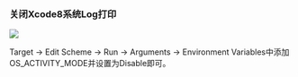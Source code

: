 ### 关闭Xcode8系统Log打印



![](http://cc.cocimg.com/api/uploads/20161024/1477275104407342.png)



Target -> Edit Scheme -> Run -> Arguments -> Environment Variables中添加OS_ACTIVITY_MODE并设置为Disable即可。